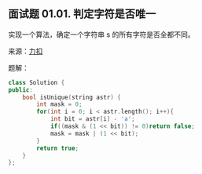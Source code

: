 ## 面试题 01.01. 判定字符是否唯一

实现一个算法，确定一个字符串 s 的所有字符是否全都不同。

来源：[力扣](https://leetcode-cn.com/problems/is-unique-lcci/)

题解：
```C++
class Solution {
public:
    bool isUnique(string astr) {
        int mask = 0;
        for(int i = 0; i < astr.length(); i++){
            int bit = astr[i] - 'a';
            if((mask & (1 << bit)) != 0)return false;
            mask = mask | (1 << bit);
        }
        return true;
    }
};
```
